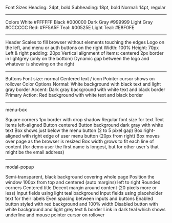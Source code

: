 Font Sizes
Heading: 24pt, bold
Subheading: 18pt, bold
Normal: 14pt, regular

---

Colors
White #FFFFFF
Black #000000
Dark Gray #999999
Light Gray #CCCCCC
Red: #FF5A5F
Teal: #00525E
Light Teal: #E8F0FE

---

Header
Scales to fill browser without elements touching the edges
Logo on the left, and menu or auth buttons on the right
Width: 100%
Height: 70px
Left & right padding: 20px
Vertical alignment of items: centered
2px border in lightgrey (only on the bottom)
Dynamic gap between the logo and whatever is showing on the right

---

Buttons
Font size: normal
Centered text / icon
Pointer cursor shows on rollover
Color Options
Normal: White background with black text and light gray border
Accent: Dark gray background with white text and black border
Primary Action: Red background with white text and black border

---

menu-box

Square corners
1px border with drop shadow
Regular font size for text
Text items left-aligned
Button centered
Button background dark gray with white text
Box shows just below the menu button (2 to 5 pixel gap)
Box right-aligned with right edge of user menu button (20px from right)
Box moves over page as the browser is resized
Box width grows to fit each line of content (for demo user the first name is longest, but for other user's that might be the email address)

---

modal-popup

Semi-transparent, black background covering whole page
Position the window 100px from top and centered (auto margins) left to right
Rounded corners
Centered title
Decent margin around content (20 pixels more or less)
Input fields using light teal background
Input fields using placeholder text for their labels
Even spacing between inputs and buttons
Enabled button styled with red background and 100% width
Disabled button with white background and light grey text & border
Link in dark teal which shows underline and mouse pointer cursor on rollover
